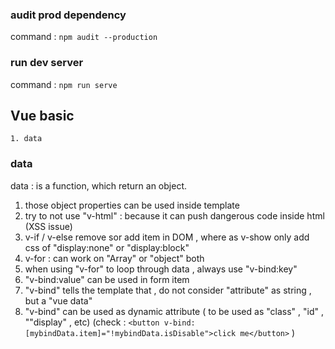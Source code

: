 ###  audit prod dependency
command : `npm audit --production`

### run dev server
command : `npm run serve`

## Vue basic
    1. data

### data 
data : is a function, which return an object. <br>
1. those object properties can be used inside template
2. try to not use "v-html" : because it can push dangerous  code inside html (XSS issue)
3. v-if / v-else remove sor add item in DOM , where as v-show only add css of "display:none" or "display:block"
4. v-for : can work on "Array" or "object" both 
5. when using "v-for" to loop through data , always use "v-bind:key"
6. "v-bind:value" can be used in form item
7. "v-bind" tells the template that , do not consider "attribute" as string , but a "vue data"
8. "v-bind" can be used as dynamic attribute ( to be used as "class" , "id" , ""display" , etc) (check : `<button v-bind:[mybindData.item]="!mybindData.isDisable">click me</button>` )